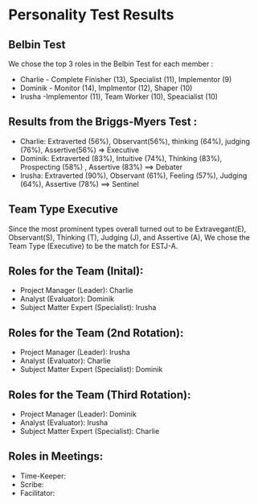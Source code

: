 # Personality Test Results
## Belbin Test 
We chose the top 3 roles in the Belbin Test for each member :
* Charlie - Complete Finisher (13), Specialist (11), Implementor (9)
* Dominik - Monitor (14), Implmentor (12), Shaper (10)
* Irusha -Implementor (11), Team Worker (10), Speacialist (10)

## Results from the Briggs-Myers Test :
* Charlie:  Extraverted (56%), Observant(56%), thinking (64%), judging (76%), Assertive(56%) => Executive   
* Dominik: Extraverted (83%), Intuitive (74%), Thinking (83%), Prospecting (58%) , Assertive (83%) ==> Debater
* Irusha:   Extraverted (90%), Observant (61%), Feeling (57%), Judging (64%), Assertive (78%) ==> Sentinel

## Team Type Executive
Since the most prominent types overall turned out to be Extravegant(E), Observant(S), Thinking (T), Judging (J), and Assertive (A),
We chose the Team Type (Executive) to be the match for ESTJ-A.

## Roles for the Team (Inital):
* Project Manager (Leader): Charlie
* Analyst (Evaluator): Dominik
* Subject Matter Expert (Specialist): Irusha

## Roles for the Team (2nd Rotation):
* Project Manager (Leader): Irusha
* Analyst (Evaluator): Charlie
* Subject Matter Expert (Specialist): Dominik

## Roles for the Team (Third Rotation):
* Project Manager (Leader): Dominik
* Analyst (Evaluator): Irusha
* Subject Matter Expert (Specialist): Charlie

## Roles in Meetings:
* Time-Keeper:
* Scribe: 
* Facilitator: 


